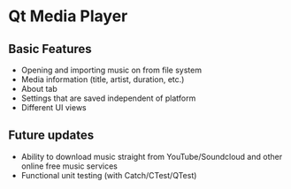 # Qt Media Player

## Basic Features
* Opening and importing music on from file system
* Media information (title, artist, duration, etc.)
* About tab
* Settings that are saved independent of platform
* Different UI views

## Future updates
* Ability to download music straight from YouTube/Soundcloud and other online free music services
* Functional unit testing (with Catch/CTest/QTest)
